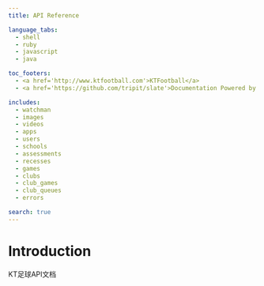 ```yaml
---
title: API Reference

language_tabs:
  - shell
  - ruby
  - javascript
  - java

toc_footers:
  - <a href='http://www.ktfootball.com'>KTFootball</a>
  - <a href='https://github.com/tripit/slate'>Documentation Powered by Slate</a>

includes:
  - watchman
  - images
  - videos
  - apps
  - users
  - schools
  - assessments
  - recesses
  - games
  - clubs
  - club_games
  - club_queues
  - errors

search: true
---
```


# Introduction

KT足球API文档
